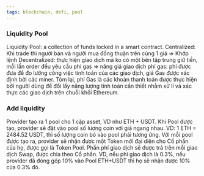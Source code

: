 ```yaml
---
tags: blockchain, defi, pool
---
```


### Liquidity Pool
Liquidity Pool: a collection of funds locked in a smart contract. 
Centralized: Khi trade thì người bán và người mua đồng thuận trên cùng 1 giá => Khớp lệnh
Decentralized: thực hiện giao dịch mà ko có một bên tập trung giữ tiền, mỗi lần order đều yêu cầu phí gas => nâng giá giao dịch
	phí gas: phí được đưa để đo lường công việc tính toán của các giao dịch, giá Gas được xác định bởi các miner. 
Tóm lại, phí Gas là các khoản thanh toán được thực hiện bởi người dùng để đổi lấy năng lượng tính toán cần thiết nhằm xử lí và xác thực các giao dịch trên chuỗi khối Ethereum.


### Add liquidity
Provider tạo ra 1 pool cho 1 cặp asset, VD như ETH + USDT. Khi Pool được tạo, provider sẽ đặt vào pool số lượng coin với giá ngang nhau. VD: 1 ETH = 2484.52 USDT, thì số lượng coin bỏ vào pool phải tương ứng. Với mỗi pool được tạo ra, provider  sẽ nhận được một Token mới đại diện cho Cổ phần của họ, được gọi là Token Pool. Phần phí giao dịch sẽ được trả trên mỗi giao dịch Swap, được chia theo Cổ phần. VD, nếu phí giao dịch là 0.3%, nếu provider đã đóng góp 10% vào Pool ETH+USDT thì họ sẽ nhận được 10% của 0.3% đó. 



